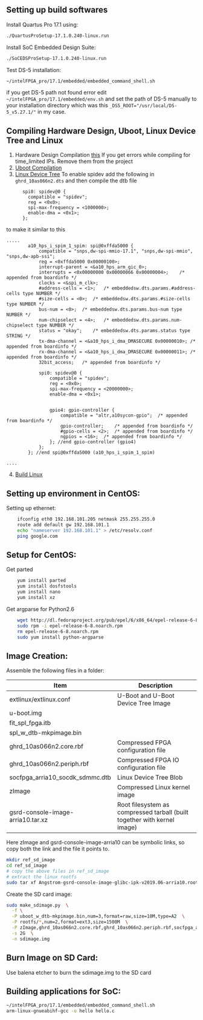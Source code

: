 ## Setting up build softwares
Install Quartus Pro 17.1 using:
```sh
./QuartusProSetup-17.1.0.240-linux.run
```
Install SoC Embedded Design Suite:
```sh
./SoCEDSProSetup-17.1.0.240-linux.run
```
Test DS-5 installation:
```sh
~/intelFPGA_pro/17.1/embedded/embedded_command_shell.sh
```
if you get DS-5 path not found error edit ```~/intelFPGA_pro/17.1/embedded/env.sh``` and set the path of 
DS-5 manually to your installation directory which was this ```_DS5_ROOT="/usr/local/DS-5_v5.27.1/"``` 
in my case.

## Compiling Hardware Design, Uboot, Linux Device Tree and Linux
1. Hardware Design Compilation [this](https://rocketboards.org/foswiki/Documentation/A10GSRDCompilingHardwareDesign171)
   If you get errors while compiling for time_limited IPs. Remove them from the project
2. [Uboot Compilation](https://rocketboards.org/foswiki/Documentation/A10GSRDGeneratingUBootAndUBootDeviceTree)
3. [Linux Device Tree](https://rocketboards.org/foswiki/Documentation/A10GSRDGeneratingTheLinuxDeviceTreeLTS)
   To enable spidev add the following in ```ghrd_10as066n2.dts``` and then compile the dtb file

```
      spi0: spidev@0 {
        compatible = "spidev";
        reg = <0x0>;
        spi-max-frequency = <1000000>;
        enable-dma = <0x1>;
      };
```
to make it similar to this
```
.....
		a10_hps_i_spim_1_spim: spi@0xffda5000 {
			compatible = "snps,dw-spi-mmio-17.1", "snps,dw-spi-mmio", "snps,dw-apb-ssi";
			reg = <0xffda5000 0x00000100>;
			interrupt-parent = <&a10_hps_arm_gic_0>;
			interrupts = <0x00000000 0x00000066 0x00000004>;	/* appended from boardinfo */
			clocks = <&spi_m_clk>;
			#address-cells = <1>;	/* embeddedsw.dts.params.#address-cells type NUMBER */
			#size-cells = <0>;	/* embeddedsw.dts.params.#size-cells type NUMBER */
			bus-num = <0>;	/* embeddedsw.dts.params.bus-num type NUMBER */
			num-chipselect = <4>;	/* embeddedsw.dts.params.num-chipselect type NUMBER */
			status = "okay";	/* embeddedsw.dts.params.status type STRING */
			tx-dma-channel = <&a10_hps_i_dma_DMASECURE 0x00000010>;	/* appended from boardinfo */
			rx-dma-channel = <&a10_hps_i_dma_DMASECURE 0x00000011>;	/* appended from boardinfo */
			32bit_access;	/* appended from boardinfo */

			spi0: spidev@0 {
        		compatible = "spidev";
        		reg = <0x0>;
        		spi-max-frequency = <20000000>;
        		enable-dma = <0x1>;


				gpio4: gpio-controller {
					compatible = "altr,a10sycon-gpio";	/* appended from boardinfo */
					gpio-controller;	/* appended from boardinfo */
					#gpio-cells = <2>;	/* appended from boardinfo */
					ngpios = <16>;	/* appended from boardinfo */
				}; //end gpio-controller (gpio4)
      		};
		}; //end spi@0xffda5000 (a10_hps_i_spim_1_spim)

....

```
4. [Build Linux](https://rocketboards.org/foswiki/Documentation/GSRDCompilingLinux)

## Setting up environment in CentOS:
Setting up ethernet:
```sh
    ifconfig eth0 192.168.101.205 netmask 255.255.255.0
    route add default gw 192.168.101.1
    echo "nameserver 192.168.101.1" > /etc/resolv.conf
    ping google.com
```

## Setup for CentOS:
Get parted
```sh
	yum install parted
	yum install dosfstools
	yum install nano
	yum install xz
```
Get argparse for Python2.6
```sh
	wget http://dl.fedoraproject.org/pub/epel/6/x86_64/epel-release-6-8.noarch.rpm
	sudo rpm -i epel-release-6-8.noarch.rpm
	rm epel-release-6-8.noarch.rpm
	sudo yum install python-argparse
```

## Image Creation:
Assemble the following files in a folder:

| Item                               | Description                                                              |
|------------------------------------|--------------------------------------------------------------------------|
| extlinux/extlinux.conf             | U-Boot and U-Boot Device Tree Image                                      |
| u-boot.img                         |                                                                          |
| fit_spl_fpga.itb                   |                                                                          |
| spl_w_dtb-mkpimage.bin             |                                                                          |
| ghrd_10as066n2.core.rbf            | Compressed FPGA configuration file                                       |
| ghrd_10as066n2.periph.rbf          | Compressed FPGA IO configuration file                                    |
| socfpga_arria10_socdk_sdmmc.dtb    | Linux Device Tree Blob                                                   |
| zImage                             | Compressed Linux kernel image                                            |
| gsrd-console-image-arria10.tar.xz  | Root filesystem as compressed tarball (built together with kernel image) |

Here zImage and gsrd-console-image-arria10 can be symbolic links, so copy both the link and the file it points to. 

```sh
mkdir ref_sd_image
cd ref_sd_image
# copy the above files in ref_sd_image
# extract the linux rootfs
sudo tar xf Angstrom-gsrd-console-image-glibc-ipk-v2019.06-arria10.rootfs.tar.xz 
```

Create the SD card image:
```sh
sudo make_sdimage.py  \
  -f \
  -P uboot_w_dtb-mkpimage.bin,num=3,format=raw,size=10M,type=A2  \
  -P rootfs/*,num=2,format=ext3,size=1500M  \
  -P zImage,ghrd_10as066n2.core.rbf,ghrd_10as066n2.periph.rbf,socfpga_arria10_socdk_sdmmc.dtb,num=1,format=vfat,size=500M  \
  -s 2G  \
  -n sdimage.img
```

## Burn Image on SD Card:
Use balena etcher to burn the sdimage.img to the SD card

## Building applications for SoC:
```sh
~/intelFPGA_pro/17.1/embedded/embedded_command_shell.sh
arm-linux-gnueabihf-gcc -o hello hello.c
```
